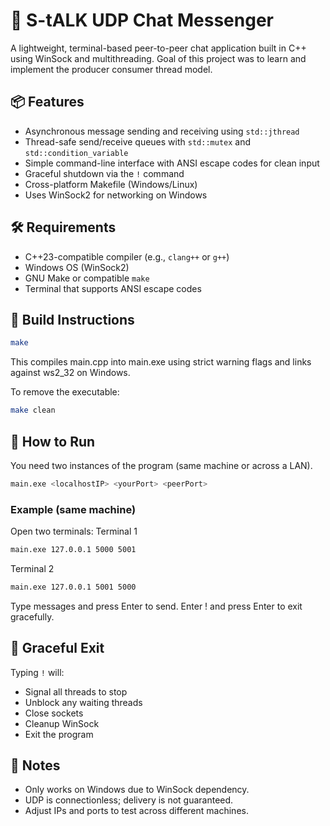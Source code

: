 
# 🧵 S-tALK UDP Chat Messenger

A lightweight, terminal-based peer-to-peer chat application built in C++ using
WinSock and multithreading. Goal of this project was to learn and implement the
producer consumer thread model.

## 📦 Features

- Asynchronous message sending and receiving using `std::jthread`
- Thread-safe send/receive queues with `std::mutex` and `std::condition_variable`
- Simple command-line interface with ANSI escape codes for clean input
- Graceful shutdown via the `!` command
- Cross-platform Makefile (Windows/Linux)
- Uses WinSock2 for networking on Windows

## 🛠️ Requirements

- C++23-compatible compiler (e.g., `clang++` or `g++`)
- Windows OS (WinSock2)
- GNU Make or compatible `make`
- Terminal that supports ANSI escape codes

## 🧰 Build Instructions

```bash
make
```

This compiles main.cpp into main.exe using strict warning flags and links
against ws2_32 on Windows.

To remove the executable:

```bash
make clean
```

## 🚀 How to Run

You need two instances of the program (same machine or across a LAN).

```bash
main.exe <localhostIP> <yourPort> <peerPort>
```

### Example (same machine)

Open two terminals:
Terminal 1

```bash
main.exe 127.0.0.1 5000 5001
```

Terminal 2

```bash
main.exe 127.0.0.1 5001 5000
```

Type messages and press Enter to send. Enter ! and press Enter to exit gracefully.

## 🧯 Graceful Exit

Typing `!` will:

- Signal all threads to stop
- Unblock any waiting threads
- Close sockets
- Cleanup WinSock
- Exit the program

## 📎 Notes

- Only works on Windows due to WinSock dependency.
- UDP is connectionless; delivery is not guaranteed.
- Adjust IPs and ports to test across different machines.
